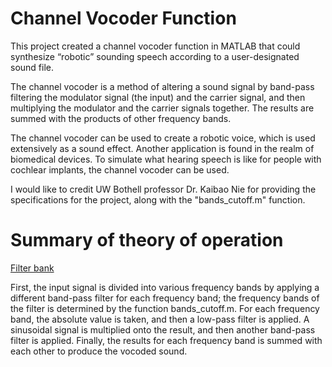 # Channel Vocoder Function
This project created a channel vocoder function in MATLAB that could synthesize “robotic” sounding speech according to a user-designated sound file.

The channel vocoder is a method of altering a sound signal by band-pass filtering the modulator signal (the input) and the carrier signal, and then multiplying the modulator and the carrier signals together. The results are summed with the products of other frequency bands.

The channel vocoder can be used to create a robotic voice, which is used extensively as a sound effect. Another application is found in the realm of biomedical devices. To simulate what hearing speech is like for people with cochlear implants, the channel vocoder can be used.

I would like to credit UW Bothell professor Dr. Kaibao Nie for providing the specifications for the project, along with the "bands_cutoff.m" function.


# Summary of theory of operation

[Filter bank](https://github.com/leeway64/Channel-Vocoder-Function/blob/master/Filter%20Bank.jpg)

First, the input signal is divided into various frequency bands by applying a different band-pass filter for each frequency band; the frequency bands of the filter is determined by the function bands_cutoff.m. For each frequency band, the absolute value is taken, and then a low-pass filter is applied. A sinusoidal signal is multiplied onto the result, and then another band-pass filter is applied. Finally, the results for each frequency band is summed with each other to produce the vocoded sound.
